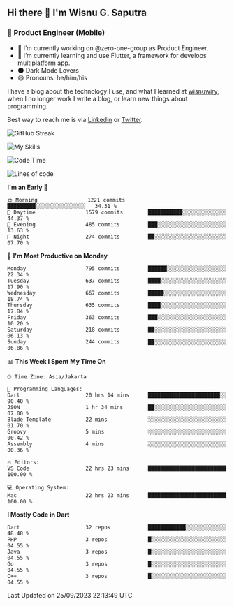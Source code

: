 ## Hi there 👋 I'm Wisnu G. Saputra

### :mobile_phone_off: Product Engineer (Mobile)

- 🔭 I’m currently working on @zero-one-group as Product Engineer.
- 🌱 I’m currently learning and use Flutter, a framework for develops multiplatform app.
- 🌑 Dark Mode Lovers
- 😄 Pronouns: he/him/his

I have a blog about the technology I use, and what I learned at [wisnuwiry](https://wisnuwiry.space/), when I no longer work I write a blog, or learn new things about programming.

Best way to reach me is via [Linkedin](https://www.linkedin.com/in/wisnu-saputra/) or [Twitter](https://twitter.com/wisnuwiry).

![GitHub Streak](https://streak-stats.demolab.com?user=wisnuwiry&theme=dark&hide_border=true)

![My Skills](https://skillicons.dev/icons?i=dart,flutter,kotlin,swift,go,js,css,neovim,git,linux&perline=5)

<!--START_SECTION:waka-->
![Code Time](http://img.shields.io/badge/Code%20Time-778%20hrs%2049%20mins-blue)

![Lines of code](https://img.shields.io/badge/From%20Hello%20World%20I%27ve%20Written-4.7%20million%20lines%20of%20code-blue)

**I'm an Early 🐤** 

```text
🌞 Morning                1221 commits        █████████░░░░░░░░░░░░░░░░   34.31 % 
🌆 Daytime                1579 commits        ███████████░░░░░░░░░░░░░░   44.37 % 
🌃 Evening                485 commits         ███░░░░░░░░░░░░░░░░░░░░░░   13.63 % 
🌙 Night                  274 commits         ██░░░░░░░░░░░░░░░░░░░░░░░   07.70 % 
```
📅 **I'm Most Productive on Monday** 

```text
Monday                   795 commits         ██████░░░░░░░░░░░░░░░░░░░   22.34 % 
Tuesday                  637 commits         ████░░░░░░░░░░░░░░░░░░░░░   17.90 % 
Wednesday                667 commits         █████░░░░░░░░░░░░░░░░░░░░   18.74 % 
Thursday                 635 commits         ████░░░░░░░░░░░░░░░░░░░░░   17.84 % 
Friday                   363 commits         ███░░░░░░░░░░░░░░░░░░░░░░   10.20 % 
Saturday                 218 commits         ██░░░░░░░░░░░░░░░░░░░░░░░   06.13 % 
Sunday                   244 commits         ██░░░░░░░░░░░░░░░░░░░░░░░   06.86 % 
```


📊 **This Week I Spent My Time On** 

```text
🕑︎ Time Zone: Asia/Jakarta

💬 Programming Languages: 
Dart                     20 hrs 14 mins      ███████████████████████░░   90.40 % 
JSON                     1 hr 34 mins        ██░░░░░░░░░░░░░░░░░░░░░░░   07.00 % 
Blade Template           22 mins             ░░░░░░░░░░░░░░░░░░░░░░░░░   01.70 % 
Groovy                   5 mins              ░░░░░░░░░░░░░░░░░░░░░░░░░   00.42 % 
Assembly                 4 mins              ░░░░░░░░░░░░░░░░░░░░░░░░░   00.36 % 

🔥 Editors: 
VS Code                  22 hrs 23 mins      █████████████████████████   100.00 % 

💻 Operating System: 
Mac                      22 hrs 23 mins      █████████████████████████   100.00 % 
```

**I Mostly Code in Dart** 

```text
Dart                     32 repos            ████████████░░░░░░░░░░░░░   48.48 % 
PHP                      3 repos             █░░░░░░░░░░░░░░░░░░░░░░░░   04.55 % 
Java                     3 repos             █░░░░░░░░░░░░░░░░░░░░░░░░   04.55 % 
Go                       3 repos             █░░░░░░░░░░░░░░░░░░░░░░░░   04.55 % 
C++                      3 repos             █░░░░░░░░░░░░░░░░░░░░░░░░   04.55 % 
```




 Last Updated on 25/09/2023 22:13:49 UTC
<!--END_SECTION:waka-->
